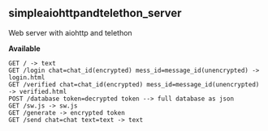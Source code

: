 ## simpleaiohttpandtelethon_server
Web server with aiohttp and telethon

**Available**
```text
GET / -> text
GET /login chat=chat_id(encrypted) mess_id=message_id(unencrypted) -> login.html
GET /verified chat=chat_id(encrypted) mess_id=message_id(unencrypted) -> verified.html
POST /database token=decrypted token --> full database as json
GET /sw.js -> sw.js
GET /generate -> encrypted token
GET /send chat=chat text=text -> text
```


